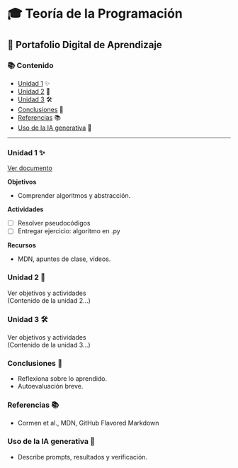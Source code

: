# 🎓 Teoría de la Programación
## 💼 Portafolio Digital de Aprendizaje


### 📚 Contenido
- [Unidad 1](#unidad-1) ✨
- [Unidad 2](#unidad-2) 🧠
- [Unidad 3](#unidad-3) 🛠️
- [Conclusiones](#conclusiones) 📝
- [Referencias](#referencias) 📚
- [Uso de la IA generativa](#uso-de-la-ia-generativa) 🤖

---

### Unidad 1 ✨
[Ver documento](Unidad1.md)


**Objetivos**
- Comprender algoritmos y abstracción.


**Actividades**
- [ ] Resolver pseudocódigos
- [ ] Entregar ejercicio: algoritmo en .py

**Recursos**
- MDN, apuntes de clase, vídeos.

### Unidad 2 🧠
<summary>Ver objetivos y actividades</summary>
(Contenido de la unidad 2...)



### Unidad 3 🛠️
<summary>Ver objetivos y actividades</summary>
(Contenido de la unidad 3...)


### Conclusiones 📝
- Reflexiona sobre lo aprendido.
- Autoevaluación breve.

### Referencias 📚
- Cormen et al., MDN, GitHub Flavored Markdown

### Uso de la IA generativa 🤖
- Describe prompts, resultados y verificación.
